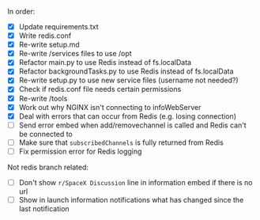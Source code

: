 In order:

- [x] Update requirements.txt
- [x] Write redis.conf
- [x] Re-write setup.md
- [x] Re-write /services files to use /opt
- [x] Refactor main.py to use Redis instead of fs.localData
- [x] Refactor backgroundTasks.py to use Redis instead of fs.localData
- [x] Re-write setup.py to use new service files (username not needed?)
- [x] Check if redis.conf file needs certain permissions
- [x] Re-write /tools
- [x] Work out why NGINX isn't connecting to infoWebServer
- [x] Deal with errors that can occur from Redis (e.g. losing connection)
- [ ] Send error embed when add/removechannel is called and Redis can't be connected to
- [ ] Make sure that `subscribedChannels` is fully returned from Redis
- [ ] Fix permission error for Redis logging

Not redis branch related:

- [ ] Don't show `r/SpaceX Discussion` line in information embed if there is no url
- [ ] Show in launch information notifications what has changed since the last notification
